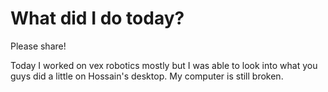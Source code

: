 # What did I do today?
Please share!

Today I worked on vex robotics mostly but I was able to look into what you guys did a little on Hossain's desktop. My computer is still broken.